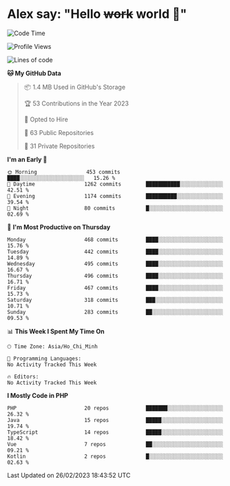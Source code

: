 # Alex say: "Hello ~~work~~ world 🐾"

<!--START_SECTION:waka-->
![Code Time](http://img.shields.io/badge/Code%20Time-839%20hrs%205%20mins-blue)

![Profile Views](http://img.shields.io/badge/Profile%20Views-0-blue)

![Lines of code](https://img.shields.io/badge/From%20Hello%20World%20I%27ve%20Written-30.5%20million%20lines%20of%20code-blue)

**🐱 My GitHub Data** 

> 📦 1.4 MB Used in GitHub's Storage 
 > 
> 🏆 53 Contributions in the Year 2023
 > 
> 💼 Opted to Hire
 > 
> 📜 63 Public Repositories 
 > 
> 🔑 31 Private Repositories 
 > 
**I'm an Early 🐤** 

```text
🌞 Morning                453 commits         ████░░░░░░░░░░░░░░░░░░░░░   15.26 % 
🌆 Daytime                1262 commits        ███████████░░░░░░░░░░░░░░   42.51 % 
🌃 Evening                1174 commits        ██████████░░░░░░░░░░░░░░░   39.54 % 
🌙 Night                  80 commits          █░░░░░░░░░░░░░░░░░░░░░░░░   02.69 % 
```
📅 **I'm Most Productive on Thursday** 

```text
Monday                   468 commits         ████░░░░░░░░░░░░░░░░░░░░░   15.76 % 
Tuesday                  442 commits         ████░░░░░░░░░░░░░░░░░░░░░   14.89 % 
Wednesday                495 commits         ████░░░░░░░░░░░░░░░░░░░░░   16.67 % 
Thursday                 496 commits         ████░░░░░░░░░░░░░░░░░░░░░   16.71 % 
Friday                   467 commits         ████░░░░░░░░░░░░░░░░░░░░░   15.73 % 
Saturday                 318 commits         ███░░░░░░░░░░░░░░░░░░░░░░   10.71 % 
Sunday                   283 commits         ██░░░░░░░░░░░░░░░░░░░░░░░   09.53 % 
```


📊 **This Week I Spent My Time On** 

```text
🕑︎ Time Zone: Asia/Ho_Chi_Minh

💬 Programming Languages: 
No Activity Tracked This Week

🔥 Editors: 
No Activity Tracked This Week
```

**I Mostly Code in PHP** 

```text
PHP                      20 repos            ███████░░░░░░░░░░░░░░░░░░   26.32 % 
Java                     15 repos            █████░░░░░░░░░░░░░░░░░░░░   19.74 % 
TypeScript               14 repos            █████░░░░░░░░░░░░░░░░░░░░   18.42 % 
Vue                      7 repos             ██░░░░░░░░░░░░░░░░░░░░░░░   09.21 % 
Kotlin                   2 repos             █░░░░░░░░░░░░░░░░░░░░░░░░   02.63 % 
```




 Last Updated on 26/02/2023 18:43:52 UTC
<!--END_SECTION:waka-->
